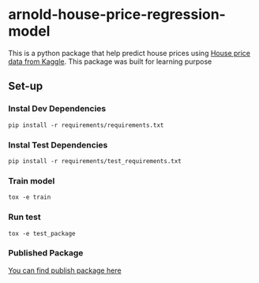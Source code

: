 # arnold-house-price-regression-model
This is a python package that help predict house prices using [House price data from Kaggle](https://www.kaggle.com/competitions/house-prices-advanced-regression-techniques/data). This package was built for learning purpose

## Set-up
### Instal Dev Dependencies
``` 
pip install -r requirements/requirements.txt
```
### Instal Test Dependencies 
```
pip install -r requirements/test_requirements.txt
```
### Train model 
``` 
tox -e train
```
### Run test
```
tox -e test_package
```
### Published Package 
[You can find publish package here](https://pypi.org/project/arnold-house-price-regression-model/0.0.1/)



